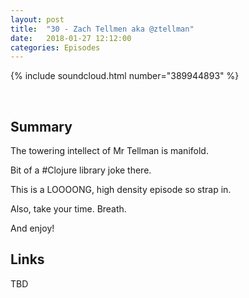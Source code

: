 ```yaml
---
layout: post
title:  "30 - Zach Tellmen aka @ztellman"
date:   2018-01-27 12:12:00
categories: Episodes
---
```


{% include soundcloud.html number="389944893" %}

<br>

## Summary

The towering intellect of Mr Tellman is manifold.

Bit of a #Clojure library joke there.

This is a LOOOONG, high density episode so strap in.

Also, take your time. Breath.

And enjoy!

## Links

TBD
